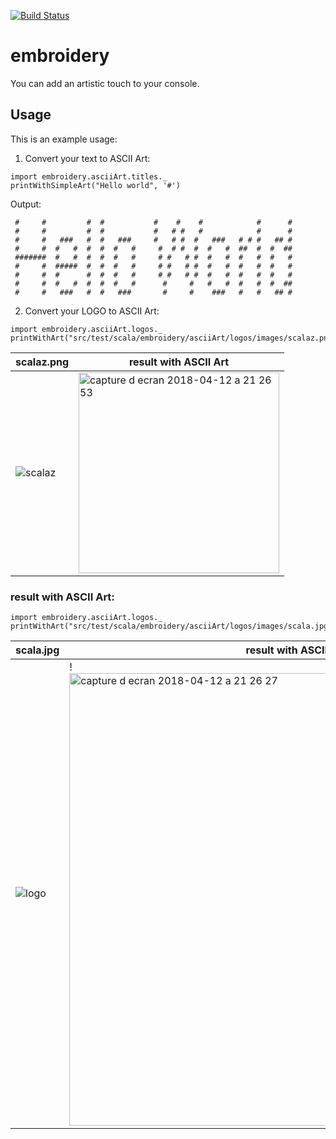 [![Build Status](https://api.travis-ci.org/wi101/embroidery.svg?branch=master)](https://travis-ci.org/wi101/embroidery)

# embroidery

You can add an artistic touch to your console.

## Usage

This is an example usage:

1. Convert your text to ASCII Art:

```
import embroidery.asciiArt.titles._
printWithSimpleArt("Hello world", '#')
```

Output:

```
 #     #         #  #           #    #    #            #      #
 #     #         #  #           #   # #   #            #      #
 #     #   ###   #  #   ###     #   # #  #   ###   # # #   ## #
 #     #  #   #  #  #  #   #     #  # #  #  #   #  ##  #  #  ##
 #######  #   #  #  #  #   #     # #   # #  #   #  #   #  #   #
 #     #  #####  #  #  #   #     # #   # #  #   #  #   #  #   #
 #     #  #      #  #  #   #     # #   # #  #   #  #   #  #   #
 #     #  #   #  #  #  #   #      #     #   #   #  #   #  #  ##
 #     #   ###   #  #   ###       #     #    ###   #   #   ## #

```

2. Convert your LOGO to ASCII Art:

```
import embroidery.asciiArt.logos._
printWithArt("src/test/scala/embroidery/asciiArt/logos/images/scalaz.png")
```

| scalaz.png | result with ASCII Art |
| --- | --- |
|![scalaz](https://user-images.githubusercontent.com/3535357/38699500-7d284c48-3e98-11e8-9cc4-bc359a35a7f0.png)| <img width="321" alt="capture d ecran 2018-04-12 a 21 26 53" src="https://user-images.githubusercontent.com/3535357/38699434-47dfbce2-3e98-11e8-9419-a78699264622.png">|


### result with ASCII Art:


```
import embroidery.asciiArt.logos._
printWithArt("src/test/scala/embroidery/asciiArt/logos/images/scala.jpg")
```
| scala.jpg | result with ASCII Art |
| --- | --- |
| ![logo](https://user-images.githubusercontent.com/3535357/36055500-2611c978-0dfd-11e8-8ca4-15c689fa0438.jpg)|!<img width="724" alt="capture d ecran 2018-04-12 a 21 26 27" src="https://user-images.githubusercontent.com/3535357/38699716-1a383584-3e99-11e8-9172-7b7597a71b67.png">|


